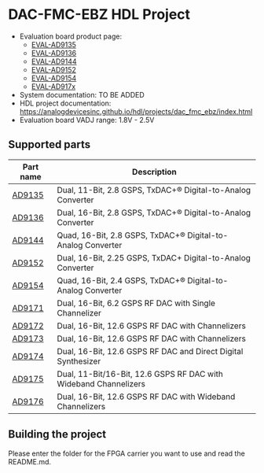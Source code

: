 # DAC-FMC-EBZ HDL Project

- Evaluation board product page: 
  - [EVAL-AD9135](https://www.analog.com/eval-AD9135)
  - [EVAL-AD9136](https://www.analog.com/eval-AD9136)
  - [EVAL-AD9144](https://www.analog.com/eval-AD9144)
  - [EVAL-AD9152](https://www.analog.com/eval-AD9152)
  - [EVAL-AD9154](https://www.analog.com/eval-AD9154)
  - [EVAL-AD917x](https://www.analog.com/eval-AD9172)
- System documentation: TO BE ADDED
- HDL project documentation: https://analogdevicesinc.github.io/hdl/projects/dac_fmc_ebz/index.html
- Evaluation board VADJ range: 1.8V - 2.5V

## Supported parts

| Part name                               | Description                                                      |
|-----------------------------------------|------------------------------------------------------------------|
| [AD9135](https://www.analog.com/ad9135) | Dual, 11-Bit, 2.8 GSPS, TxDAC+® Digital-to-Analog Converter      |
| [AD9136](https://www.analog.com/ad9136) | Dual, 16-Bit, 2.8 GSPS, TxDAC+® Digital-to-Analog Converter      |
| [AD9144](https://www.analog.com/AD9144) | Quad, 16-Bit, 2.8 GSPS, TxDAC+® Digital-to-Analog Converter      |
| [AD9152](https://www.analog.com/ad9152) | Dual, 16-Bit, 2.25 GSPS, TxDAC+ Digital-to-Analog Converter      |
| [AD9154](https://www.analog.com/AD9154) | Quad, 16-Bit, 2.4 GSPS, TxDAC+® Digital-to-Analog Converter      |
| [AD9171](https://www.analog.com/AD9171) | Dual, 16-Bit, 6.2 GSPS RF DAC with Single Channelizer            |
| [AD9172](https://www.analog.com/ad9172) | Dual, 16-Bit, 12.6 GSPS RF DAC with Channelizers                 |
| [AD9173](https://www.analog.com/AD9173) | Dual, 16-Bit, 12.6 GSPS RF DAC with Channelizers                 |
| [AD9174](https://www.analog.com/AD9174) | Dual, 16-Bit, 12.6 GSPS RF DAC and Direct Digital Synthesizer    |
| [AD9175](https://www.analog.com/AD9175) | Dual, 11-Bit/16-Bit, 12.6 GSPS RF DAC with Wideband Channelizers |
| [AD9176](https://www.analog.com/AD9176) | Dual, 16-Bit, 12.6 GSPS RF DAC with Wideband Channelizers        |

## Building the project

Please enter the folder for the FPGA carrier you want to use and read the README.md.
